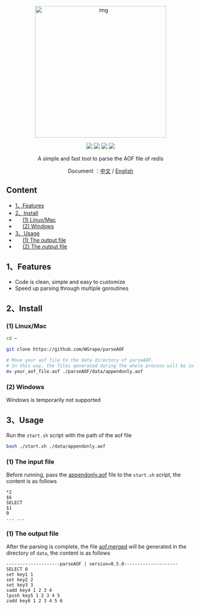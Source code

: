 <p align="center">
<img width="350" alt="img" src="https://user-images.githubusercontent.com/35942268/144242038-940e428f-5a99-4bcf-9d68-5d9e4f9b7a40.png">
</p>

<p align="center">
    <img src="https://img.shields.io/badge/Go-1.16+-blue.svg">
    <a href="https://app.travis-ci.com/github/WGrape/parseAOF"><img src="https://app.travis-ci.com/WGrape/parseAOF.svg?branch=main"><a>
    <img src="https://img.shields.io/badge/Document-中文/English-orange.svg">
    <img src="https://img.shields.io/badge/License-MIT-green.svg">
</p>

<div align="center">    
    <p>A simple and fast tool to parse the AOF file of redis</p>
    <p>Document ：<a href="/README.zh-CN.md">中文</a> / <a href="/README.md">English</a></p>
</div>


## Content
- [1、Features](#1)
- [2、Install](#2)
- &nbsp;&nbsp;&nbsp;&nbsp;&nbsp;[(1) Linux/Mac](#21)
- &nbsp;&nbsp;&nbsp;&nbsp;&nbsp;[(2) Windows](#22)
- [3、Usage](#3)
- &nbsp;&nbsp;&nbsp;&nbsp;&nbsp;[(1) The output file](#31)
- &nbsp;&nbsp;&nbsp;&nbsp;&nbsp;[(2) The output file](#32)

## <span id="1">1、Features</span>
- Code is clean, simple and easy to customize
- Speed up parsing through multiple goroutines

## <span id="2">2、Install</span>

### <span id="21">(1) Linux/Mac</span>
```bash
cd ~

git clone https://github.com/WGrape/parseAOF

# Move your aof file to the data directory of parseAOF.
# In this way, the files generated during the whole process will be in the data directory, which is convenient for management
mv your_aof_file.aof ./parseAOF/data/appendonly.aof
```

### <span id="22">(2) Windows</span>
Windows is temporarily not supported

## <span id="3">3、Usage</span>
Run the ```start.sh``` script with the path of the aof file

```bash
bash ./start.sh ./data/appendonly.aof
```

### <span id="31">(1) The input file</span>

Before running, pass the [appendonly.aof](./data/appendonly.aof) file to the ```start.sh``` script, the content is as follows

```text
*2
$6
SELECT
$1
0
... ...
```

### <span id="31">(1) The output file</span>
After the parsing is complete, the file [aof.merged](./data/aof.merged) will be generated in the directory of ```data```, the content is as follows

```text
--------------------parseAOF | version=0.5.0--------------------
SELECT 0 
set key1 1 
set key2 2 
set key3 3 
sadd key4 1 2 3 4 
lpush key5 1 2 3 4 5 
zadd key6 1 2 3 4 5 6 
```

